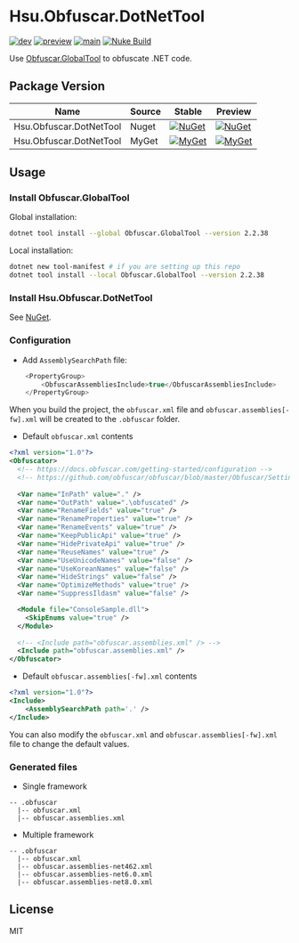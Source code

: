 # Hsu.Obfuscar.DotNetTool
[![dev](https://github.com/hsu-net/obfuscar/actions/workflows/build.yml/badge.svg?branch=dev)](https://github.com/hsu-net/obfuscar/actions/workflows/build.yml)
[![preview](https://github.com/hsu-net/obfuscar/actions/workflows/deploy.yml/badge.svg?branch=preview)](https://github.com/hsu-net/obfuscar/actions/workflows/deploy.yml)
[![main](https://github.com/hsu-net/obfuscar/actions/workflows/deploy.yml/badge.svg?branch=main)](https://github.com/hsu-net/obfuscar/actions/workflows/deploy.yml)
[![Nuke Build](https://img.shields.io/badge/Nuke-Build-yellow.svg)](https://github.com/nuke-build/nuke)

Use [Obfuscar.GlobalTool](https://www.nuget.org/packages/Obfuscar.GlobalTool) to obfuscate .NET code.

## Package Version

| Name | Source | Stable | Preview |
|---|---|---|---|
| Hsu.Obfuscar.DotNetTool | Nuget | [![NuGet](https://img.shields.io/nuget/v/Hsu.Obfuscar.DotNetTool?style=flat-square)](https://www.nuget.org/packages/Hsu.Obfuscar.DotNetTool) | [![NuGet](https://img.shields.io/nuget/vpre/Hsu.Obfuscar.DotNetTool?style=flat-square)](https://www.nuget.org/packages/Hsu.Obfuscar.DotNetTool) |
| Hsu.Obfuscar.DotNetTool | MyGet | [![MyGet](https://img.shields.io/myget/godsharp/v/Hsu.Obfuscar.DotNetTool?style=flat-square&label=myget)](https://www.myget.org/feed/godsharp/package/nuget/Hsu.Obfuscar.DotNetTool) | [![MyGet](https://img.shields.io/myget/godsharp/vpre/Hsu.Obfuscar.DotNetTool?style=flat-square&label=myget)](https://www.myget.org/feed/godsharp/package/nuget/Hsu.Obfuscar.DotNetTool) |

## Usage

### Install Obfuscar.GlobalTool

Global installation:
```bash
dotnet tool install --global Obfuscar.GlobalTool --version 2.2.38
```

Local installation:
```bash
dotnet new tool-manifest # if you are setting up this repo
dotnet tool install --local Obfuscar.GlobalTool --version 2.2.38
```

### Install Hsu.Obfuscar.DotNetTool

See [NuGet](https://www.nuget.org/packages/Hsu.Obfuscar.DotNetTool).

### Configuration

- Add `AssemblySearchPath` file:
```csharp
    <PropertyGroup>
        <ObfuscarAssembliesInclude>true</ObfuscarAssembliesInclude>
    </PropertyGroup>
```

When you build the project, the `obfuscar.xml` file and `obfuscar.assemblies[-fw].xml` will be created to the `.obfuscar` folder.

- Default `obfuscar.xml` contents
```xml
<?xml version="1.0"?>
<Obfuscator>
  <!-- https://docs.obfuscar.com/getting-started/configuration -->
  <!-- https://github.com/obfuscar/obfuscar/blob/master/Obfuscar/Settings.cs -->
  
  <Var name="InPath" value="." />
  <Var name="OutPath" value=".\obfuscated" />
  <Var name="RenameFields" value="true" />
  <Var name="RenameProperties" value="true" />
  <Var name="RenameEvents" value="true" />
  <Var name="KeepPublicApi" value="true" />
  <Var name="HidePrivateApi" value="true" />
  <Var name="ReuseNames" value="true" />
  <Var name="UseUnicodeNames" value="false" />
  <Var name="UseKoreanNames" value="false" />
  <Var name="HideStrings" value="false" />
  <Var name="OptimizeMethods" value="true" />
  <Var name="SuppressIldasm" value="false" />

  <Module file="ConsoleSample.dll">
    <SkipEnums value="true" />
  </Module>
  
  <!-- <Include path="obfuscar.assemblies.xml" /> -->
  <Include path="obfuscar.assemblies.xml" />
</Obfuscator>
```

- Default `obfuscar.assemblies[-fw].xml` contents
```xml
<?xml version="1.0"?>
<Include>
    <AssemblySearchPath path='.' />
</Include>
```

You can also modify the `obfuscar.xml` and `obfuscar.assemblies[-fw].xml` file to change the default values.

### Generated files

- Single framework

```config
-- .obfuscar
  |-- obfuscar.xml
  |-- obfuscar.assemblies.xml
```

- Multiple framework
```config
-- .obfuscar
  |-- obfuscar.xml
  |-- obfuscar.assemblies-net462.xml
  |-- obfuscar.assemblies-net6.0.xml
  |-- obfuscar.assemblies-net8.0.xml
```

## License
MIT